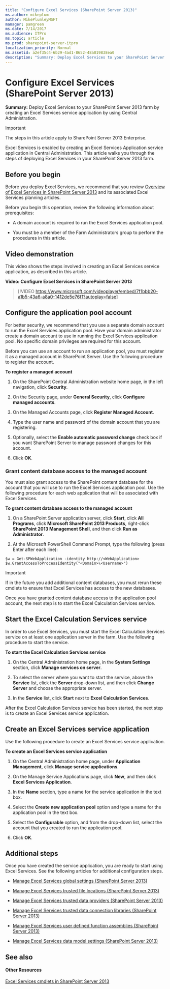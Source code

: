 ```yaml
---
title: "Configure Excel Services (SharePoint Server 2013)"
ms.author: mikeplum
author: MikePlumleyMSFT
manager: pamgreen
ms.date: 7/14/2017
ms.audience: ITPro
ms.topic: article
ms.prod: sharepoint-server-itpro
localization_priority: Normal
ms.assetid: a2ef35c4-6b29-4ad1-8652-48a019838ea0
description: "Summary: Deploy Excel Services to your SharePoint Server 2013 farm by creating an Excel Services service application by using Central Administration."
---
```


# Configure Excel Services (SharePoint Server 2013)

 **Summary:** Deploy Excel Services to your SharePoint Server 2013 farm by creating an Excel Services service application by using Central Administration. 
  
> [!IMPORTANT]
> The steps in this article apply to SharePoint Server 2013 Enterprise. 
  
Excel Services is enabled by creating an Excel Services Application service application in Central Administration. This article walks you through the steps of deploying Excel Services in your SharePoint Server 2013 farm.
  
    
## Before you begin
<a name="begin"> </a>

Before you deploy Excel Services, we recommend that you review [Overview of Excel Services in SharePoint Server 2013](excel-services-overview.md) and its associated Excel Services planning articles. 
  
Before you begin this operation, review the following information about prerequisites:
  
- A domain account is required to run the Excel Services application pool.
    
- You must be a member of the Farm Administrators group to perform the procedures in this article.
    
## Video demonstration
<a name="VideoDemonstration"> </a>

This video shows the steps involved in creating an Excel Services service application, as described in this article.
  
**Video: Configure Excel Services in SharePoint Server 2013**

> [!VIDEO https://www.microsoft.com/videoplayer/embed/7f1bbb20-a1b5-43a6-a8a0-1412de5e76f1?autoplay=false]
## Configure the application pool account
<a name="proc1"> </a>

For better security, we recommend that you use a separate domain account to run the Excel Services application pool. Have your domain administrator create a domain account to use in running the Excel Services application pool. No specific domain privileges are required for this account.
  
Before you can use an account to run an application pool, you must register it as a managed account in SharePoint Server. Use the following procedure to register the account.
  
 **To register a managed account**
  
1. On the SharePoint Central Administration website home page, in the left navigation, click **Security**.
    
2. On the Security page, under **General Security**, click **Configure managed accounts**.
    
3. On the Managed Accounts page, click **Register Managed Account**.
    
4. Type the user name and password of the domain account that you are registering.
    
5. Optionally, select the **Enable automatic password change** check box if you want SharePoint Server to manage password changes for this account. 
    
6. Click **OK**.
    
### Grant content database access to the managed account
<a name="GrantAccess"> </a>

You must also grant access to the SharePoint content database for the account that you will use to run the Excel Services application pool. Use the following procedure for each web application that will be associated with Excel Services.
  
 **To grant content database access to the managed account**
  
1. On a SharePoint Server application server, click **Start**, click **All Programs**, click **Microsoft SharePoint 2013 Products**, right-click **SharePoint 2013 Management Shell**, and then click **Run as Administrator**.
    
2. At the Microsoft PowerShell Command Prompt, type the following (press Enter after each line):
    
  ```
  $w = Get-SPWebApplication -identity http://<WebApplication>
  $w.GrantAccessToProcessIdentity("<Domain>\<Username>")
  ```

> [!IMPORTANT]
> If in the future you add additional content databases, you must rerun these cmdlets to ensure that Excel Services has access to the new databases. 
  
Once you have granted content database access to the application pool account, the next step is to start the Excel Calculation Services service.
  
## Start the Excel Calculation Services service
<a name="proc2"> </a>

In order to use Excel Services, you must start the Excel Calculation Services service on at least one application server in the farm. Use the following procedure to start the service.
  
 **To start the Excel Calculation Services service**
  
1. On the Central Administration home page, in the **System Settings** section, click **Manage services on server**.
    
2. To select the server where you want to start the service, above the **Service** list, click the **Server** drop-down list, and then click **Change Server** and choose the appropriate server. 
    
3. In the **Service** list, click **Start** next to **Excel Calculation Services**.
    
After the Excel Calculation Services service has been started, the next step is to create an Excel Services service application.
  
## Create an Excel Services service application
<a name="proc3"> </a>

Use the following procedure to create an Excel Services service application.
  
 **To create an Excel Services service application**
  
1. On the Central Administration home page, under **Application Management**, click **Manage service applications**.
    
2. On the Manage Service Applications page, click **New**, and then click **Excel Services Application**.
    
3. In the **Name** section, type a name for the service application in the text box. 
    
4. Select the **Create new application pool** option and type a name for the application pool in the text box. 
    
5. Select the **Configurable** option, and from the drop-down list, select the account that you created to run the application pool. 
    
6. Click **OK**.
    
## Additional steps
<a name="more"> </a>

Once you have created the service application, you are ready to start using Excel Services. See the following articles for additional configuration steps.
  
- [Manage Excel Services global settings (SharePoint Server 2013)](manage-excel-services-global-settings.md)
    
- [Manage Excel Services trusted file locations (SharePoint Server 2013)](manage-excel-services-trusted-file-locations.md)
    
- [Manage Excel Services trusted data providers (SharePoint Server 2013)](manage-excel-services-trusted-data-providers.md)
    
- [Manage Excel Services trusted data connection libraries (SharePoint Server 2013)](manage-excel-services-trusted-data-connection-libraries.md)
    
- [Manage Excel Services user defined function assemblies (SharePoint Server 2013)](manage-excel-services-user-defined-function-assemblies.md)
    
- [Manage Excel Services data model settings (SharePoint Server 2013)](manage-excel-services-data-model-settings.md)
    
## See also
<a name="more"> </a>

#### Other Resources

[Excel Services cmdlets in SharePoint Server 2013](http://technet.microsoft.com/library/47dd7e25-76d2-424e-8e93-c87c67e26467%28Office.14%29.aspx)

